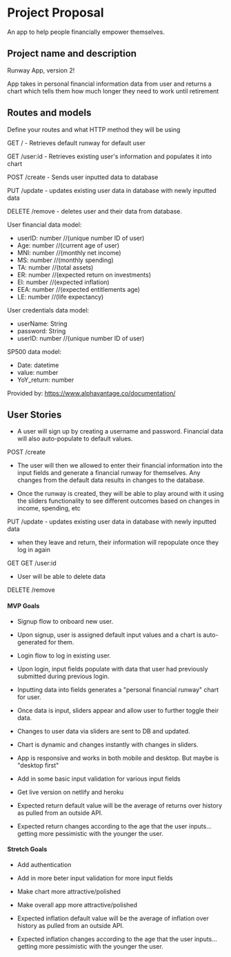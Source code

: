 # Project Proposal
An app to help people financially empower themselves.

## Project name and description
Runway App, version 2!

App takes in personal financial information data from user and returns a chart which tells them how much longer they need to work until retirement

## Routes and models
Define your routes and what HTTP method they will be using

GET / - Retrieves default runway for default user

GET /user:id - Retrieves existing user's information and populates it into chart

POST /create - Sends user inputted data to database

PUT /update - updates existing user data in database with newly inputted data

DELETE /remove - deletes user and their data from database.

User financial data model:

- userID: number //(unique number ID of user)
- Age: number //(current age of user)
- MNI: number //(monthly net income)
- MS: number //(monthly spending)
- TA: number //(total assets)
- ER: number //(expected return on investments)
- EI: number //(expected inflation)
- EEA: number //(expected entitlements age)
- LE: number //(life expectancy)

User credentials data model:

- userName: String
- password: String
- userID: number //(unique number ID of user)

SP500 data model:

- Date: datetime
- value: number
- YoY_return: number

Provided by: https://www.alphavantage.co/documentation/

## User Stories

- A user will sign up by creating a username and password. Financial data will also auto-populate to default values.

POST /create

- The user will then we allowed to enter their financial information into the input fields and generate a financial runway for themselves. Any changes from the default data results in changes to the database.

- Once the runway is created, they will be able to play around with it using the sliders functionality to see different outcomes based on changes
in income, spending, etc

PUT /update - updates existing user data in database with newly inputted data


- when they leave and return, their information will repopulate once they log in again

GET GET /user:id

- User will be able to delete data

DELETE /remove

#### MVP Goals

- Signup flow to onboard new user.
- Upon signup, user is assigned default input values and a chart is auto-generated for them.
- Login flow to log in existing user.
- Upon login, input fields populate with data that user had previously submitted during previous login.

- Inputting data into fields generates a "personal financial runway" chart for user.
- Once data is input, sliders appear and allow user to further toggle their data.
- Changes to user data via sliders are sent to DB and updated.
- Chart is dynamic and changes instantly with changes in sliders.

- App is responsive and works in both mobile and desktop. But maybe is "desktop first"

- Add in some basic input validation for various input fields

- Get live version on netlify and heroku

- Expected return default value will be the average of returns over history as pulled from an outside API.
- Expected return changes according to the age that the user inputs... getting more pessimistic with the younger the user.

#### Stretch Goals

- Add authentication
- Add in more beter input validation for more input fields
- Make chart more attractive/polished
- Make overall app more attractive/polished

- Expected inflation default value will be the average of inflation over history as pulled from an outside API.
- Expected inflation changes according to the age that the user inputs... getting more pessimistic with the younger the user.